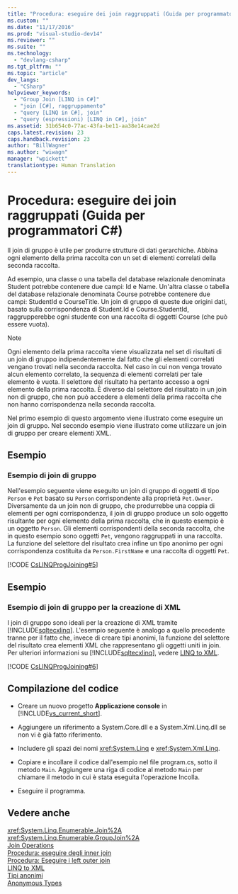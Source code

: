 ```yaml
---
title: "Procedura: eseguire dei join raggruppati (Guida per programmatori C#) | Microsoft Docs"
ms.custom: ""
ms.date: "11/17/2016"
ms.prod: "visual-studio-dev14"
ms.reviewer: ""
ms.suite: ""
ms.technology: 
  - "devlang-csharp"
ms.tgt_pltfrm: ""
ms.topic: "article"
dev_langs: 
  - "CSharp"
helpviewer_keywords: 
  - "Group Join [LINQ in C#]"
  - "join [C#], raggruppamento"
  - "query [LINQ in C#], join"
  - "query (espressioni) [LINQ in C#], join"
ms.assetid: 31b654c0-77ac-43fa-be11-aa38e14cae2d
caps.latest.revision: 23
caps.handback.revision: 23
author: "BillWagner"
ms.author: "wiwagn"
manager: "wpickett"
translationtype: Human Translation
---
```

# Procedura: eseguire dei join raggruppati (Guida per programmatori C#)
Il join di gruppo è utile per produrre strutture di dati gerarchiche.  Abbina ogni elemento della prima raccolta con un set di elementi correlati della seconda raccolta.  
  
 Ad esempio, una classe o una tabella del database relazionale denominata Student potrebbe contenere due campi: Id e Name.  Un'altra classe o tabella del database relazionale denominata Course potrebbe contenere due campi: StudentId e CourseTitle.  Un join di gruppo di queste due origini dati, basato sulla corrispondenza di Student.Id e Course.StudentId, raggrupperebbe ogni studente con una raccolta di oggetti Course \(che può essere vuota\).  
  
> [!NOTE]
>  Ogni elemento della prima raccolta viene visualizzata nel set di risultati di un join di gruppo indipendentemente dal fatto che gli elementi correlati vengano trovati nella seconda raccolta.  Nel caso in cui non venga trovato alcun elemento correlato, la sequenza di elementi correlati per tale elemento è vuota.  Il selettore del risultato ha pertanto accesso a ogni elemento della prima raccolta.  È diverso dal selettore del risultato in un join non di gruppo, che non può accedere a elementi della prima raccolta che non hanno corrispondenza nella seconda raccolta.  
  
 Nel primo esempio di questo argomento viene illustrato come eseguire un join di gruppo.  Nel secondo esempio viene illustrato come utilizzare un join di gruppo per creare elementi XML.  
  
## Esempio  
  
### Esempio di join di gruppo  
 Nell'esempio seguente viene eseguito un join di gruppo di oggetti di tipo `Person` e `Pet` basato su `Person` corrispondente alla proprietà `Pet.Owner`.  Diversamente da un join non di gruppo, che produrrebbe una coppia di elementi per ogni corrispondenza, il join di gruppo produce un solo oggetto risultante per ogni elemento della prima raccolta, che in questo esempio è un oggetto `Person`.  Gli elementi corrispondenti della seconda raccolta, che in questo esempio sono oggetti `Pet`, vengono raggruppati in una raccolta.  La funzione del selettore del risultato crea infine un tipo anonimo per ogni corrispondenza costituita da `Person.FirstName` e una raccolta di oggetti `Pet`.  
  
 [!CODE [CsLINQProgJoining#5](../CodeSnippet/VS_Snippets_VBCSharp/CsLINQProgJoining#5)]  
  
## Esempio  
  
### Esempio di join di gruppo per la creazione di XML  
 I join di gruppo sono ideali per la creazione di XML tramite [!INCLUDE[sqltecxlinq](../../../csharp/programming-guide/concepts/linq/includes/sqltecxlinq_md.md)].  L'esempio seguente è analogo a quello precedente tranne per il fatto che, invece di creare tipi anonimi, la funzione del selettore del risultato crea elementi XML che rappresentano gli oggetti uniti in join.  Per ulteriori informazioni su [!INCLUDE[sqltecxlinq](../../../csharp/programming-guide/concepts/linq/includes/sqltecxlinq_md.md)], vedere [LINQ to XML](../../../visual-basic/programming-guide/concepts/linq/linq-to-xml.md).  
  
 [!CODE [CsLINQProgJoining#6](../CodeSnippet/VS_Snippets_VBCSharp/CsLINQProgJoining#6)]  
  
## Compilazione del codice  
  
-   Creare un nuovo progetto  **Applicazione console**  in [!INCLUDE[vs_current_short](../../../csharp/programming-guide/classes-and-structs/includes/vs_current_short_md.md)].  
  
-   Aggiungere un riferimento a System.Core.dll e a System.Xml.Linq.dll se non vi è già fatto riferimento.  
  
-   Includere gli spazi dei nomi <xref:System.Linq> e <xref:System.Xml.Linq>.  
  
-   Copiare e incollare il codice dall'esempio nel file program.cs, sotto il metodo `Main`.  Aggiungere una riga di codice al metodo `Main` per chiamare il metodo in cui è stata eseguita l'operazione Incolla.  
  
-   Eseguire il programma.  
  
## Vedere anche  
 <xref:System.Linq.Enumerable.Join%2A>   
 <xref:System.Linq.Enumerable.GroupJoin%2A>   
 [Join Operations](../../../visual-basic/programming-guide/concepts/linq/join-operations.md)   
 [Procedura: eseguire degli inner join](../../../csharp/programming-guide/linq-query-expressions/how-to-perform-inner-joins.md)   
 [Procedura: Eseguire i left outer join](../../../csharp/programming-guide/linq-query-expressions/how-to-perform-left-outer-joins.md)   
 [LINQ to XML](../../../visual-basic/programming-guide/concepts/linq/linq-to-xml.md)   
 [Tipi anonimi](../../../csharp/programming-guide/classes-and-structs/anonymous-types.md)   
 [Anonymous Types](../../../visual-basic/programming-guide/language-features/objects-and-classes/anonymous-types.md)